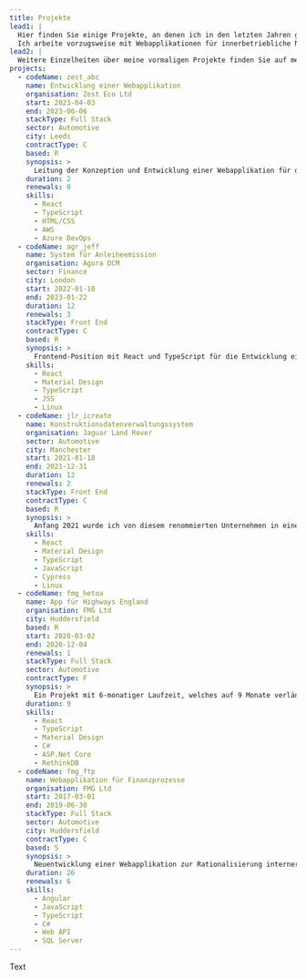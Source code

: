 ```yaml
---
title: Projekte
lead1: |
  Hier finden Sie einige Projekte, an denen ich in den letzten Jahren gearbeitet habe.
  Ich arbeite vorzugsweise mit Webapplikationen für innerbetriebliche Nutzung, seltener mit öffentlich zugänglichen Websites.
lead2: |
  Weitere Einzelheiten über meine vormaligen Projekte finden Sie auf meinem LinkedIn‑Profil. Bei Bedarf lasse ich Ihnen gerne einen detaillierten Lebenslauf im PDF‑Format zukommen. Sie erreichen mich entweder über LinkedIn oder per E‑Mail (mike[at]mcharper.com).
projects:
  - codeName: zest_abc
    name: Entwicklung einer Webapplikation
    organisation: Zest Eco Ltd
    start: 2023-04-03
    end: 2023-06-06
    stackType: Full Stack
    sector: Automotive
    city: Leeds
    contractType: C
    based: R
    synopsis: >
      Leitung der Konzeption und Entwicklung einer Webapplikation für die Verwaltung von Daten aus Elektrofahrzeugen. Das Projekt wurde mit React, TypeScript, OpenAPI, AWS und Azure DevOps realisiert.
    duration: 2
    renewals: 0
    skills:
      - React
      - TypeScript
      - HTML/CSS
      - AWS
      - Azure DevOps
  - codeName: agr_jeff
    name: System für Anleiheemission
    organisation: Agora DCM
    sector: Finance
    city: London
    start: 2022-01-10
    end: 2023-01-22
    duration: 12
    renewals: 3
    stackType: Front End
    contractType: C
    based: R
    synopsis: >
      Frontend‑Position mit React und TypeScript für die Entwicklung eines Systems für Anleiheemission.
    skills:
      - React
      - Material Design
      - TypeScript
      - JSS
      - Linux
  - codeName: jlr_icreate
    name: Konstruktionsdatenverwaltungssystem
    organisation: Jaguar Land Rover
    sector: Automotive
    city: Manchester
    start: 2021-01-18
    end: 2021-12-31
    duration: 12
    renewals: 2
    stackType: Front End
    contractType: C
    based: R
    synopsis: >
      Anfang 2021 wurde ich von diesem renommierten Unternehmen in einer React‑Frontend‑Position eingestellt beauftragt, um als Teil eines Teams ein bestehendes System zur Verwaltung von Konstruktionsdaten zu erweitern. Das Frontend wurde mit React mit Hooks in einem funktionalen Stil unter Einsatz von TypeScript und JavaScript erstellt und mittels React Testing Library und Cypress getestet.
    skills:
      - React
      - Material Design
      - TypeScript
      - JavaScript
      - Cypress
      - Linux
  - codeName: fmg_hetoa 
    name: App für Highways England
    organisation: FMG Ltd
    city: Huddersfield
    based: R
    start: 2020-03-02
    end: 2020-12-04
    renewals: 1
    stackType: Full Stack
    sector: Automotive
    contractType: F
    synopsis: >
      Ein Projekt mit 6‑monatiger Laufzeit, welches auf 9 Monate verlängert wurde. Mit einem Co‑Entwickler habe ich ein System zur Fahrzeugverfolgung von Grund auf entwickelt. Das System besteht einerseits aus einer Frontend‑Anwendung für Tablets, die durch Verkehrsbeamte im Straßenbereitschaftsdienst eingesetzt wird, andererseits aus einem Portal für die Verkehrsleitzentrale, welches Unfälle auf einer Landkarte in Echtzeit abbildet.
    duration: 9
    skills:
      - React
      - TypeScript
      - Material Design
      - C#
      - ASP.Net Core
      - RethinkDB
  - codeName: fmg_ftp
    name: Webapplikation für Finanzprozesse
    organisation: FMG Ltd
    start: 2017-03-01
    end: 2019-06-30
    stackType: Full Stack
    sector: Automotive
    city: Huddersfield
    contractType: C
    based: S
    synopsis: >
      Neuentwicklung einer Webapplikation zur Rationalisierung interner Finanzprozesse, um Kosten und Umsatzverluste zu senken. Zum Einsatz kamen AngularJS (und später Angular) mit JavaScript (später TypeScript). Das System wurde mit einer API in andere betriebliche Systeme integriert, an welchen ich ebenfalls zur Optimierung für das Erstellen von Rechnungen gearbeitet habe.
    duration: 26
    renewals: 6
    skills:
      - Angular
      - JavaScript
      - TypeScript
      - C#
      - Web API
      - SQL Server
---
```

Text
